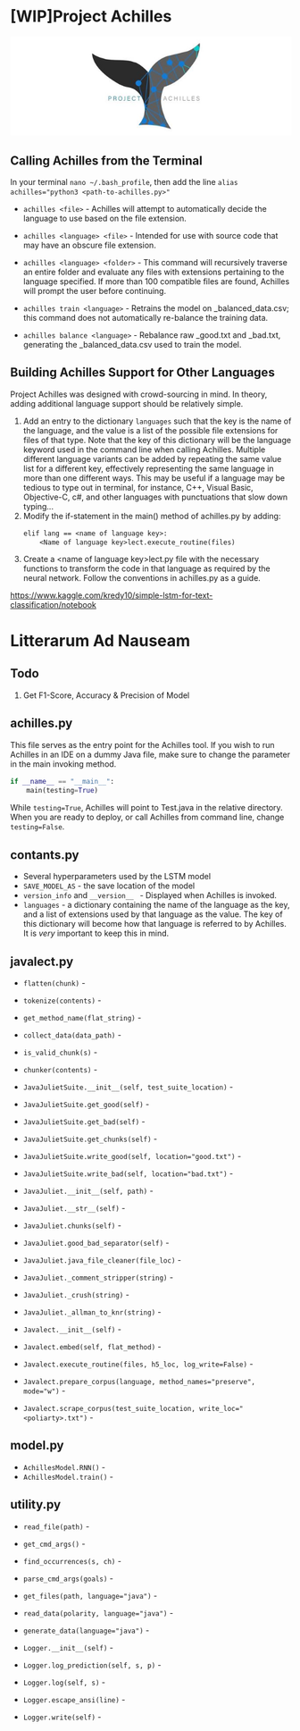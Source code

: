 # [WIP]Project Achilles
![Achilles](assets/logo.jpg)

## Calling Achilles from the Terminal
In your terminal `nano ~/.bash_profile`, then add the line `alias achilles="python3 <path-to-achilles.py>"`
* `achilles <file>` - Achilles will attempt to automatically decide the language to use based on the file extension. 

* `achilles <language> <file>` - Intended for use with source code that may have an obscure file extension.

* `achilles <language> <folder>` - This command will recursively traverse an entire folder and evaluate any files
 with extensions pertaining to the language specified. If more than 100 compatible files are found, Achilles will 
 prompt the user before continuing.

* `achilles train <language>` - Retrains the model on <language>_balanced_data.csv; this command does not automatically
 re-balance the training data.

* `achilles balance <language>` - Rebalance raw <language>_good.txt and <language>_bad.txt, generating the
 <language>_balanced_data.csv used to train the model.


## Building Achilles Support for Other Languages
Project Achilles was designed with crowd-sourcing in mind.
In theory, adding additional language support should be relatively simple.
1. Add an entry to the dictionary `languages` such that the key is the name of
the language, and the value is a list of the possible file extensions for files
of that type. Note that the key of this dictionary will be the language keyword 
used in the command line when calling Achilles. Multiple different language 
variants can be added by repeating the same value list for a different key,
effectively representing the same language in more than one different ways.
This may be useful if a language may be tedious to type out in terminal, for instance,
C++, Visual Basic, Objective-C, c#, and other languages with punctuations that slow
down typing... 
1. Modify the if-statement in the main() method of achilles.py by adding:
    ```
    elif lang == <name of language key>:
        <Name of language key>lect.execute_routine(files)
    ```
1. Create a &lt;name of language key&gt;lect.py file with the necessary functions
to transform the code in that language as required by the neural network.
Follow the conventions in achilles.py as a guide.

https://www.kaggle.com/kredy10/simple-lstm-for-text-classification/notebook

# Litterarum Ad Nauseam
## Todo
1. Get F1-Score, Accuracy & Precision of Model

## achilles.py
This file serves as the entry point for the Achilles tool. If you wish to run Achilles in an IDE on a dummy Java file,
make sure to change the parameter in the main invoking method.
```python
if __name__ == "__main__":
    main(testing=True)
```
While `testing=True`, Achilles will point to Test.java in the relative directory. When you are ready to deploy, or call
Achilles from command line, change `testing=False`.


## contants.py
* Several hyperparameters used by the LSTM model
* `SAVE_MODEL_AS` - the save location of the model
* `version_info` and `__version__ ` - Displayed when Achilles is invoked.
* `languages` - a dictionary containing the name of the language as the key, and a list of extensions used by that
language as the value. The key of this dictionary will become how that language is referred to by Achilles. It is *very*
important to keep this in mind.


## javalect.py
* `flatten(chunk)` -
* `tokenize(contents)` -
* `get_method_name(flat_string)` -
* `collect_data(data_path)` -
* `is_valid_chunk(s)` -
* `chunker(contents)` -
* `JavaJulietSuite.__init__(self, test_suite_location)` -
* `JavaJulietSuite.get_good(self)` -
* `JavaJulietSuite.get_bad(self)` -
* `JavaJulietSuite.get_chunks(self)` -
* `JavaJulietSuite.write_good(self, location="good.txt")` -
* `JavaJulietSuite.write_bad(self, location="bad.txt")` -

* `JavaJuliet.__init__(self, path)` -
* `JavaJuliet.__str__(self)` -
* `JavaJuliet.chunks(self)` -
* `JavaJuliet.good_bad_separator(self)` -
* `JavaJuliet.java_file_cleaner(file_loc)` -
* `JavaJuliet._comment_stripper(string)` -
* `JavaJuliet._crush(string)` -
* `JavaJuliet._allman_to_knr(string)` -

* `Javalect.__init__(self)` -
* `Javalect.embed(self, flat_method)` -
* `Javalect.execute_routine(files, h5_loc, log_write=False)` -
* `Javalect.prepare_corpus(language, method_names="preserve", mode="w")` -
* `Javalect.scrape_corpus(test_suite_location, write_loc="<poliarty>.txt")` -

## model.py
* `AchillesModel.RNN()` -
* `AchillesModel.train()` -

## utility.py
* `read_file(path)` -
* `get_cmd_args()` -
* `find_occurrences(s, ch)` -
* `parse_cmd_args(goals)` -
* `get_files(path, language="java")` -
* `read_data(polarity, language="java")` -
* `generate_data(language="java")` -

* `Logger.__init__(self)` -
* `Logger.log_prediction(self, s, p)` -
* `Logger.log(self, s)` -
* `Logger.escape_ansi(line)` -
* `Logger.write(self)` -
